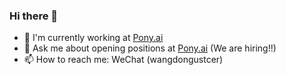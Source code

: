 ### Hi there 👋

- 🔭 I'm currently working at [Pony.ai](https://pony.ai)
- 💬 Ask me about opening positions at [Pony.ai](https://pony.ai) (We are hiring!!)
- 📫 How to reach me: WeChat (wangdongustcer)
<!--
**wangdongustc/wangdongustc** is a ✨ _special_ ✨ repository because its `README.md` (this file) appears on your GitHub profile.

Here are some ideas to get you started:

- 🔭 I’m currently working on ...
- 🌱 I’m currently learning ...
- 👯 I’m looking to collaborate on ...
- 🤔 I’m looking for help with ...
- 💬 Ask me about ...
- 📫 How to reach me: ...
- 😄 Pronouns: ...
- ⚡ Fun fact: ...
-->
